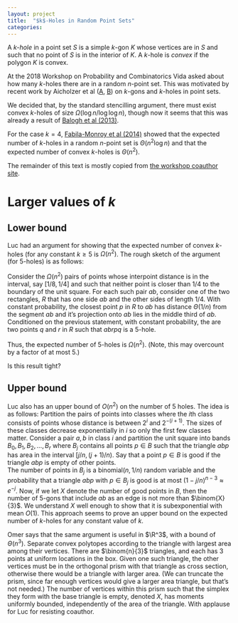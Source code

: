 ```yaml
---
layout: project
title:  "$k$-Holes in Random Point Sets"
categories:
---
```

A *$k$-hole* in a point set $S$ is a simple $k$-gon $K$ whose vertices are in $S$ and such that no point of $S$ is in the interior of $K$.  A $k$-hole is *convex* if the polygon $K$ is convex.

At the 2018 Workshop on Probability and Combinatorics Vida asked about how many $k$-holes there are in a random $n$-point set.  This was motivated by recent work by Aicholzer et al ([A](https://www.sciencedirect.com/science/article/pii/S0925772113001727), [B](https://www.sciencedirect.com/science/article/pii/S0925772114001321)) on $k$-gons and $k$-holes in point sets.

We decided that, by the standard stencilling argument, there must exist convex $k$-holes of size $\Omega(\log n/\log\log n)$, though now it seems that this was already a result of [Balogh et al (2013)](https://www.sciencedirect.com/science/article/pii/S0925772112001599).

For the case $k=4$, [Fabila-Monroy et al (2014)](https://www.sciencedirect.com/science/article/pii/S1571065314000237) showed that the expected number of $k$-holes in a random $n$-point set is $\Theta(n^2\log n)$ and that the expected number of convex $k$-holes is $\Theta(n^2)$.

The remainder of this text is mostly copied from [the workshop coauthor site](https://coauthor.csail.mit.edu/ProbComb2018/m/YFqQAASL34gxNnryz).


# Larger values of $k$

## Lower bound

Luc had an argument for showing that the expected number of convex $k$-holes (for any constant $k\ge 5$ is $\Omega(n^2)$. The rough sketch of the argument (for 5-holes) is as follows:

Consider the $\Omega(n^2)$ pairs of points whose interpoint distance is in the interval, say $[1/8,1/4]$ and such that neither point is closer than $1/4$ to the boundary of the unit square.
For each such pair $ab$, consider one of the two rectangles, $R$ that has one side $ab$ and the other sides of length $1/4$.
With constant probability, the closest point $p$ in $R$ to $ab$ has distance $\Theta(1/n)$ from the segment $ab$ and it’s projection onto $ab$ lies in the middle third of $ab$.
Conditioned on the previous statement, with constant probability, the are two points $q$ and $r$ in $R$ such that $abrpq$ is a 5-hole.

Thus, the expected number of 5-holes is $\Omega(n^2)$.  (Note, this may overcount by a factor of at most 5.)

Is this result tight?  

## Upper bound

Luc also has an upper bound of $O(n^2)$ on the number of 5 holes.  The idea is as follows: Partition the pairs of points into classes where the $i$th class consists of points whose distance is between $2^{i}$ and $2^{-(i+1)}$.  The sizes of these classes decrease exponentially in $i$ so only the first few classes matter.
Consider a pair $a,b$ in class $i$ and partition the unit square into bands $B_0,B_1,B_2,\ldots,B_r$ where $B_j$ contains all points $p\in B$ such that the triangle $abp$ has area in the interval $[j/n,(j+1)/n)$. Say that a point $p\in B$ is good if the triangle $abp$ is empty of other points.  
The number of points in $B_j$ is a binomial$(n,1/n)$ random variable and the probability that a triangle $abp$ with $p\in B_j$ is good is at most $(1-j/n)^{n-3}\approx e^{-j}$.  Now, if we let $X$ denote the number of good points in $B$, then the number of 5-gons that include $ab$ as an edge is not more than $\binom{X}{3}$.  We understand $X$ well enough to show that it is subexponential with mean $O(1)$.
This approach seems to prove an upper bound on the expected number of $k$-holes for any constant value of $k$.

Omer says that the same argument is useful in $\R^3$, with a bound of $\Theta(n^3)$.
Separate convex polytopes according to the triangle with largest area among their vertices.
There are $\binom{n}{3}$ triangles, and each has 3 points at uniform locations in the box.
Given one such triangle, the other vertices must be in the orthogonal prism with that triangle as cross section, otherwise there would be a triangle with larger area. (We can truncate the prism, since far enough vertices would give a larger area triangle, but that’s not needed.)
The number of vertices within this prism such that the simplex they form with the base triangle is empty, denoted $X$, has moments uniformly bounded, independently of the area of the triangle.
With applause for Luc for resisting coauthor.
